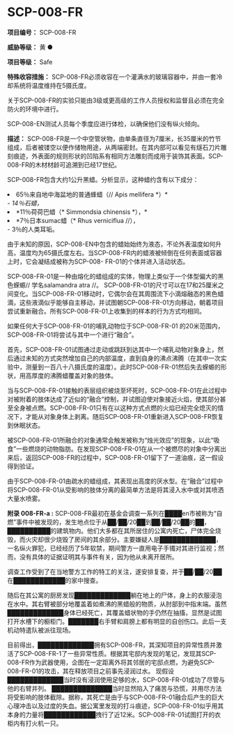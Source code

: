 # SCP-008-FR

**项目编号：**  SCP-008-FR

**威胁等级：**  黄 ●

**项目等级：**  Safe

**特殊收容措施：**  SCP-008-FR必须收容在一个灌满水的玻璃容器中，并由一套冷却系统将温度维持在5摄氏度。

关于SCP-008-FR的实验只能由3级或更高级的工作人员授权和监督且必须在完全防火的环境中进行。

SCP-008-EN测试人员每个季度应进行体检，以确保他们没有纵火倾向。

**描述：**  SCP-008-FR是一个中空管状物，由单条直径为7厘米，长35厘米的竹节组成，后者被镂空以便作储物用途，从两端密封。在其内部可以看见有燧石刀片雕刻痕迹，外表面的规则形状的凹陷系有相同方法雕刻而成用于装饰其表面。SCP-008-FR的木材材龄可追溯到已经17世纪。

SCP-008-FR包含大约1公升黑蜡。分析显示，这种蜡约含有以下成分：

<li>65&#65285;&#26469;&#33258;&#22320;&#20013;&#28023;&#30406;&#22320;&#30340;&#26222;&#36890;&#34562;&#34593;&#65288;// Apis mellifera *&#65289;* </li>- <em>14&#65285;&#30707;&#34593;&#65292;</em>
<li>*11&#65285;&#33655;&#33655;&#24052;&#34593;&#65288;*  Simmondsia chinensis *&#65289;&#65292;* </li><li>*7&#65285;&#26085;&#26412;sumac&#34593;&#65288;*  Rhus verniciflua //&#65289;&#65292;</li>- 3％的人类耳垢。

由于未知的原因，SCP-008-EN中包含的蜡始始终为液态，不论外表温度如何升高，温度均为65摄氏度左右。当SCP-008-FR内的蜡液被倾倒在任何表面或容器上时，它会凝结成被称为SCP-008- FR-01的个体并进入活动状态。


SCP-008-FR-01是一种由熔化的蜡组成的实体，物理上类似于一个体型偏大的黑色蝾螈// 学名salamandra atra //。 SCP-008-FR-01的尺寸可以在17和25厘米之间变化。当SCP-008-FR-01移动时，它偶尔会在其周围流下小滴熔融态的黑色蜡滴，这些液滴似乎能够自主移动，并试图朝SCP-008-FR-01方向移动，朝着项目尝试重新融合。所有SCP-008-FR-01上收集到的样本的行为方式均相同。

如果任何大于SCP-008-FR-01的哺乳动物位于SCP-008-FR-01 的20米范围内，SCP-008-FR-01将尝试与其中一个进行“融合”。

首先，SCP-008-FR-01试图通过走动或跳跃到达其中一个哺乳动物对象身上，然后通过未知的方式突然增加自己的内部温度，直到自身的沸点沸腾（在其中一次实验中，测量到一百八十八摄氏度的温度）。此时SCP-008-FR-01然后失去蝾螈的形状，用高厚度的沸腾蜡覆盖对象的肢体。

当与SCP-008-FR-01接触的表层组织被烧至坏死时，SCP-008-FR-01在此过程中对被附着的肢体达成了近似的“融合”控制，并试图迫使对象接近火焰，使其部分甚至全身被点燃。SCP-008-FR-01只有在以这种方式点燃的火焰已经完全熄灭的情况下，才能从对象身体上剥离。随后SCP-008-FR-01重新进入SCP-008-FR恢复到休眠状态。

被SCP-008-FR-01所融合的对象通常会触发被称为“烛光效应”的现象，以此“吸食”一些燃烧的动物脂肪。在发现SCP-008-FR-01在从一个被燃尽的对象中分离出来后，返回SCP-008-FR的过程中，SCP-008-FR-01留下了一道油痕，这一假设得到验证。

由于SCP-008-FR-01由疏水的蜡组成，其表现出高度的厌水型。在“融合”过程中将SCP-008-FR-01从受影响的肢体分离的最简单方法是将其浸入水中或对其喷洒大量水喷雾。

**附录 008-FR-a :**  SCP-008-FR最初在基金会调查一系列在████en市被称为“自燃”事件中被发现的，发生地点位于从██/██/20██到██/██/20██的██，██████████的建筑物内。他们大多都在其所居住的公寓内死亡，尸体完全烧毁，而火灾却很少烧毁了房间的其余部分。主要嫌疑人是█████████████，一名纵火罪犯，已经经历了5年软禁，期间警方一直用电子手镯对其进行监视；然而，没有具体的证据证明其与事件有关，因为他从未离开居所。

调查工作受到了在当地警方工作的特工的关注，遂安排复查，并于██/██/20██在████████████的家中搜查。

随后在其公寓的厨房发现█████████████躺在地上的尸体，身上的衣服浸泡在水中。其右臂被部分地覆盖着如煮沸的黑蜡般的物质，从肘部到中指末端。虽然█████████████身体已经死亡，其覆盖蜡状物的手仍然在抽搐，显然是试图打开水槽下的橱柜门。███████右手臂和肩膀上都有明显的自创伤口。此后一支机动特遣队被派往现场。

目前得出，█████████████拥有SCP-008-FR，其深知项目的异常性质并激活了SCP-008-FR-1了一些异常性质。根据其宅邸内发现的笔记，发现其SCP-008-FR作为武器使用，企图在一定距离外将其邻居的宅邸点燃，为避免SCP-008-FR-01的攻击，其在释放项目之前事先浸润过水。
现假设█████████████当时没有浸润使用足够的水，SCP-008-FR-01成功了尽管与他的右臂并列。 ██████████████当时显然陷入了痛苦与恐慌，并用尽方法将受影响的肢体截除。据称，其死亡是由于与SCP-008-FR-01融合后产生的巨大心理冲击以及过度的失血。据公寓里发现的打斗痕迹，SCP-008-FR-01似乎用其本身的力量将████████████拽行了近12米。SCP-008-FR-01试图打开的衣柜内有打火机一只。

